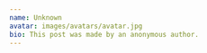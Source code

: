 ```yaml
---
name: Unknown
avatar: images/avatars/avatar.jpg
bio: This post was made by an anonymous author.
---
```

